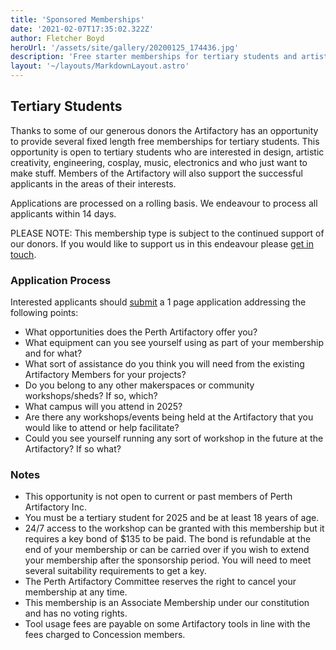 ```yaml
---
title: 'Sponsored Memberships'
date: '2021-02-07T17:35:02.322Z'
author: Fletcher Boyd
heroUrl: '/assets/site/gallery/20200125_174436.jpg'
description: 'Free starter memberships for tertiary students and artists'
layout: '~/layouts/MarkdownLayout.astro'
---
```


## Tertiary Students

Thanks to some of our generous donors the Artifactory has an opportunity to provide several fixed length free memberships for tertiary students. This opportunity is open to tertiary students who are interested in design, artistic creativity, engineering, cosplay, music, electronics and who just want to make stuff.  Members of the Artifactory will also support the successful applicants in the areas of their interests.

Applications are processed on a rolling basis. We endeavour to process all applicants within 14 days.

PLEASE NOTE: This membership type is subject to the continued support of our donors. If you would like to support us in this endeavour please [get in touch](mailto:treasurer@artifactory.org.au "Email the Treasurer").

### Application Process

Interested applicants should [submit](mailto:apply@artifactory.org.au) a 1 page application addressing the following points:

* What opportunities does the Perth Artifactory offer you?
* What equipment can you see yourself using as part of your membership and for what?
* What sort of assistance do you think you will need from the existing Artifactory Members for your projects?
* Do you belong to any other makerspaces or community workshops/sheds? If so, which?
* What campus will you attend in 2025?
* Are there any workshops/events being held at the Artifactory that you would like to attend or help facilitate?
* Could you see yourself running any sort of workshop in the future at the Artifactory? If so what?

### Notes

* This opportunity is not open to current or past members of Perth Artifactory Inc.
* You must be a tertiary student for 2025 and be at least 18 years of age.
* 24/7 access to the workshop can be granted with this membership but it requires a key bond of $135 to be paid. The bond is refundable at the end of your membership or can be carried over if you wish to extend your membership after the sponsorship period. You will need to meet several suitability requirements to get a key.
* The Perth Artifactory Committee reserves the right to cancel your membership at any time.
* This membership is an Associate Membership under our constitution and has no voting rights.
* Tool usage fees are payable on some Artifactory tools in line with the fees charged to Concession members.
